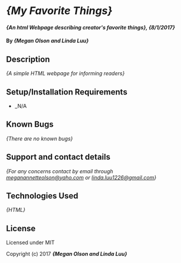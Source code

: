 # _{My Favorite Things}_

#### _{An html Webpage describing creator's favorite things}, {8/1/2017}_

#### By _**{Megan Olson and Linda Luu}**_

## Description

_{A simple HTML webpage for informing readers}_

## Setup/Installation Requirements

* _N/A

## Known Bugs

_{There are no known bugs}_

## Support and contact details

_{For any concerns contact by email through meganannetteolson@yaho.com or linda.luu1226@gmail.com}_

## Technologies Used

_{HTML}_

## License

Licensed under MIT

Copyright (c) 2017 **_{Megan Olson and Linda Luu}_**
